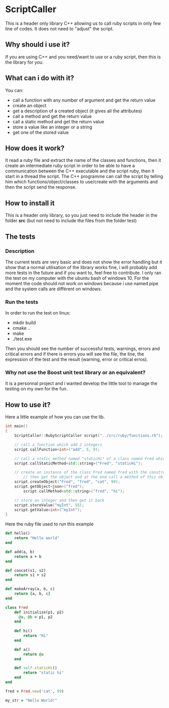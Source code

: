 # ScriptCaller
This is a header only library C++ allowing us to call ruby scripts in only few line of codes. It does not need to "adjust" the script.

## Why should i use it?
If you are using C++ and you need/want to use or a ruby script, then this is the library for you.

## What can i do with it?
You can:
* call a function with any number of argument and get the return value
* create an object
* get a description of a created object (it gives all the attributes)
* call a method and get the return value
* call a static method and get the return value
* store a value like an integer or a string
* get one of the stored value

## How does it work?
It read a ruby file and extract the name of the classes and functions, then it create an intermediate ruby script in order to be able to have a communication between the C++ executable and the script ruby, then it start in a thread the script. The C++ programme can call the script by telling him which functions/object/classes to use/create with the arguments and then the script send the response.

## How to install it
This is a header only library, so you just need to include the header in the folder __src__ (but not need to include the files from the folder test)

## The tests
### Description
The current tests are very basic and does not show the error handling but it show that a normal utilisation of the library works fine, i will probably add more tests in the future and if you want to, feel free to contribute. I only ran the test on my computer with the ubuntu bash of windows 10.
For the moment the code should not work on windows because i use named pipe and the system calls are différent on windows.

### Run the tests
In order to run the test on linux:
* mkdir build
* cmake ..
* make
* ./test.exe

Then you should see the number of successful tests, warnings, errors and critical errors and if there is errors you will see the file, the line, the expression of the test and the result (warning, error or critical erros).

### Why not use the Boost unit test library or an equivalent?
It is a personnal project and i wanted develop the little tool to manage the testing on my own for the fun.

## How to use it?
Here a little example of how you can use the lib.

```C++
int main()
{
 	ScriptCaller::RubyScriptCaller script("../src/ruby/functions.rb");

	// call a function which add 2 integers
	script.callFunction<int>("add", 5, 9);

	// call a static method named "staticHi" of a class named Fred which return a string
	script.callStaticMethod<std::string>("Fred", "staticHi");

	// create an instance of the class Fred named fred with the constructor parametor,
    	// then get the object and at the end call a method of this object
	script.createObject("Fred", "fred", "cat", 99);
	script.getObject<json>("fred");
    	script.callMethod<std::string>("fred", "hi");

	// store an integer and then get it back
	script.storeValue("myInt", 55);
	script.getValue<int>("myInt");
}
```

Here the ruby file used to run this example
```ruby
def hello()
	return "Hello world"
end

def add(a, b)
	return a + b
end

def concat(s1, s2)
	return s1 + s2
end

def makeArray(a, b, c)
	return [a, b, c]
end

class Fred
    def initialize(p1, p2)
      @a, @b = p1, p2
	end
	
	def hi()
		return "Hi"
	end

	def a()
		return @a
	end

	def self.staticHi()
		return "static hi"
	end
end

fred = Fred.new('cat', 99)

my_str = "Hello World!"
```
